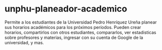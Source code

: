 # unphu-planeador-academico
Permite a los estudiantes de la Universidad Pedro Henríquez Ureña planear sus horarios académicos para los próximos períodos. Pueden crear horarios, compartirlos con otros estudiantes, compararlos, ver estadisticas sobre profesores y materias, ingresar con su cuenta de Google de la universidad, y mas.
